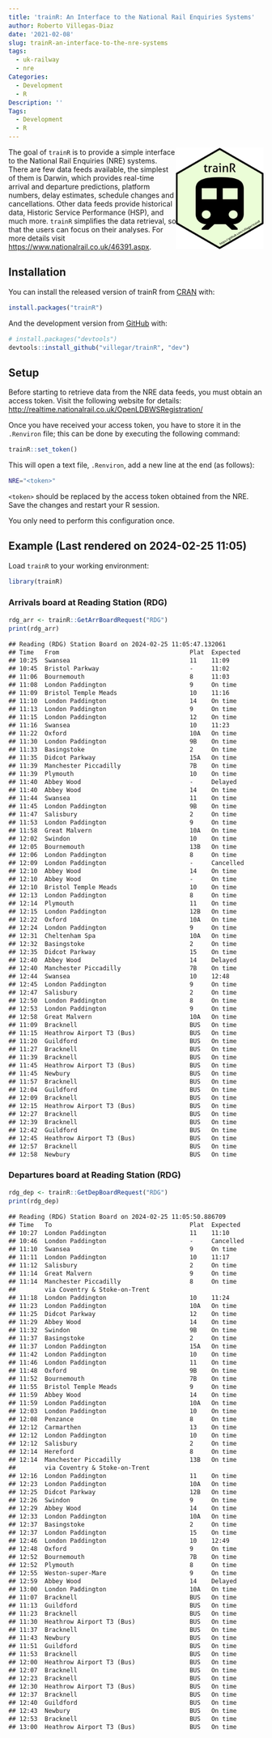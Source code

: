 ```yaml
---
title: 'trainR: An Interface to the National Rail Enquiries Systems'
author: Roberto Villegas-Diaz
date: '2021-02-08'
slug: trainR-an-interface-to-the-nre-systems
tags:
  - uk-railway
  - nre
Categories:
  - Development
  - R
Description: ''
Tags:
  - Development
  - R
---
```


<img src="https://raw.githubusercontent.com/villegar/trainR/main/inst/images/logo.png" alt="logo" align="right" height=200px/>

The goal of `trainR` is to provide a simple interface to the 
National Rail Enquiries (NRE) systems. There are few data feeds 
available, the simplest of them is Darwin, which provides real-time 
arrival and departure predictions, platform numbers, delay estimates, 
schedule changes and cancellations. Other data feeds provide historical 
data, Historic Service Performance (HSP), and much more. `trainR` 
simplifies the data retrieval, so that the users can focus on their 
analyses. For more details visit 
https://www.nationalrail.co.uk/46391.aspx.

## Installation

You can install the released version of trainR from [CRAN](https://CRAN.R-project.org) with:

``` r
install.packages("trainR")
```

And the development version from [GitHub](https://github.com/) with:

``` r
# install.packages("devtools")
devtools::install_github("villegar/trainR", "dev")
```

## Setup
Before starting to retrieve data from the NRE data feeds, you must obtain an access token. 
Visit the following website for details: http://realtime.nationalrail.co.uk/OpenLDBWSRegistration/

Once you have received your access token, you have to store it in the `.Renviron` file; this can be 
done by executing the following command:


```r
trainR::set_token()
```

This will open a text file, `.Renviron`, add a new line at the end (as follows):

```bash
NRE="<token>"
```

`<token>` should be replaced by the access token obtained from the NRE. Save the changes and restart 
your R session.

You only need to perform this configuration once.

## Example (Last rendered on 2024-02-25 11:05)

Load `trainR` to your working environment:

```r
library(trainR)
```

### Arrivals board at Reading Station (RDG)


```r
rdg_arr <- trainR::GetArrBoardRequest("RDG")
print(rdg_arr)
```

```
## Reading (RDG) Station Board on 2024-02-25 11:05:47.132061
## Time   From                                    Plat  Expected
## 10:25  Swansea                                 11    11:09
## 10:45  Bristol Parkway                         -     11:02
## 11:06  Bournemouth                             8     11:03
## 11:08  London Paddington                       9     On time
## 11:09  Bristol Temple Meads                    10    11:16
## 11:10  London Paddington                       14    On time
## 11:13  London Paddington                       9     On time
## 11:15  London Paddington                       12    On time
## 11:16  Swansea                                 10    11:23
## 11:22  Oxford                                  10A   On time
## 11:30  London Paddington                       9B    On time
## 11:33  Basingstoke                             2     On time
## 11:35  Didcot Parkway                          15A   On time
## 11:39  Manchester Piccadilly                   7B    On time
## 11:39  Plymouth                                10    On time
## 11:40  Abbey Wood                              -     Delayed
## 11:40  Abbey Wood                              14    On time
## 11:44  Swansea                                 11    On time
## 11:45  London Paddington                       9B    On time
## 11:47  Salisbury                               2     On time
## 11:53  London Paddington                       9     On time
## 11:58  Great Malvern                           10A   On time
## 12:02  Swindon                                 10    On time
## 12:05  Bournemouth                             13B   On time
## 12:06  London Paddington                       8     On time
## 12:09  London Paddington                       -     Cancelled
## 12:10  Abbey Wood                              14    On time
## 12:10  Abbey Wood                              -     On time
## 12:10  Bristol Temple Meads                    10    On time
## 12:13  London Paddington                       8     On time
## 12:14  Plymouth                                11    On time
## 12:15  London Paddington                       12B   On time
## 12:22  Oxford                                  10A   On time
## 12:24  London Paddington                       9     On time
## 12:31  Cheltenham Spa                          10A   On time
## 12:32  Basingstoke                             2     On time
## 12:35  Didcot Parkway                          15    On time
## 12:40  Abbey Wood                              14    Delayed
## 12:40  Manchester Piccadilly                   7B    On time
## 12:44  Swansea                                 10    12:48
## 12:45  London Paddington                       9     On time
## 12:47  Salisbury                               2     On time
## 12:50  London Paddington                       8     On time
## 12:53  London Paddington                       9     On time
## 12:58  Great Malvern                           10A   On time
## 11:09  Bracknell                               BUS   On time
## 11:15  Heathrow Airport T3 (Bus)               BUS   On time
## 11:20  Guildford                               BUS   On time
## 11:27  Bracknell                               BUS   On time
## 11:39  Bracknell                               BUS   On time
## 11:45  Heathrow Airport T3 (Bus)               BUS   On time
## 11:45  Newbury                                 BUS   On time
## 11:57  Bracknell                               BUS   On time
## 12:04  Guildford                               BUS   On time
## 12:09  Bracknell                               BUS   On time
## 12:15  Heathrow Airport T3 (Bus)               BUS   On time
## 12:27  Bracknell                               BUS   On time
## 12:39  Bracknell                               BUS   On time
## 12:42  Guildford                               BUS   On time
## 12:45  Heathrow Airport T3 (Bus)               BUS   On time
## 12:57  Bracknell                               BUS   On time
## 12:58  Newbury                                 BUS   On time
```

### Departures board at Reading Station (RDG)


```r
rdg_dep <- trainR::GetDepBoardRequest("RDG")
print(rdg_dep)
```

```
## Reading (RDG) Station Board on 2024-02-25 11:05:50.886709
## Time   To                                      Plat  Expected
## 10:27  London Paddington                       11    11:10
## 10:46  London Paddington                       -     Cancelled
## 11:10  Swansea                                 9     On time
## 11:11  London Paddington                       10    11:17
## 11:12  Salisbury                               2     On time
## 11:14  Great Malvern                           9     On time
## 11:14  Manchester Piccadilly                   8     On time
##        via Coventry & Stoke-on-Trent           
## 11:18  London Paddington                       10    11:24
## 11:23  London Paddington                       10A   On time
## 11:25  Didcot Parkway                          12    On time
## 11:29  Abbey Wood                              14    On time
## 11:32  Swindon                                 9B    On time
## 11:37  Basingstoke                             2     On time
## 11:37  London Paddington                       15A   On time
## 11:42  London Paddington                       10    On time
## 11:46  London Paddington                       11    On time
## 11:48  Oxford                                  9B    On time
## 11:52  Bournemouth                             7B    On time
## 11:55  Bristol Temple Meads                    9     On time
## 11:59  Abbey Wood                              14    On time
## 11:59  London Paddington                       10A   On time
## 12:03  London Paddington                       10    On time
## 12:08  Penzance                                8     On time
## 12:12  Carmarthen                              13    On time
## 12:12  London Paddington                       10    On time
## 12:12  Salisbury                               2     On time
## 12:14  Hereford                                8     On time
## 12:14  Manchester Piccadilly                   13B   On time
##        via Coventry & Stoke-on-Trent           
## 12:16  London Paddington                       11    On time
## 12:23  London Paddington                       10A   On time
## 12:25  Didcot Parkway                          12B   On time
## 12:26  Swindon                                 9     On time
## 12:29  Abbey Wood                              14    On time
## 12:33  London Paddington                       10A   On time
## 12:37  Basingstoke                             2     On time
## 12:37  London Paddington                       15    On time
## 12:46  London Paddington                       10    12:49
## 12:48  Oxford                                  9     On time
## 12:52  Bournemouth                             7B    On time
## 12:52  Plymouth                                8     On time
## 12:55  Weston-super-Mare                       9     On time
## 12:59  Abbey Wood                              14    Delayed
## 13:00  London Paddington                       10A   On time
## 11:07  Bracknell                               BUS   On time
## 11:13  Guildford                               BUS   On time
## 11:23  Bracknell                               BUS   On time
## 11:30  Heathrow Airport T3 (Bus)               BUS   On time
## 11:37  Bracknell                               BUS   On time
## 11:43  Newbury                                 BUS   On time
## 11:51  Guildford                               BUS   On time
## 11:53  Bracknell                               BUS   On time
## 12:00  Heathrow Airport T3 (Bus)               BUS   On time
## 12:07  Bracknell                               BUS   On time
## 12:23  Bracknell                               BUS   On time
## 12:30  Heathrow Airport T3 (Bus)               BUS   On time
## 12:37  Bracknell                               BUS   On time
## 12:40  Guildford                               BUS   On time
## 12:43  Newbury                                 BUS   On time
## 12:53  Bracknell                               BUS   On time
## 13:00  Heathrow Airport T3 (Bus)               BUS   On time
```
